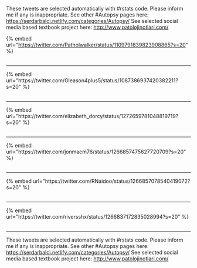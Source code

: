 

These tweets are selected automatically with #rstats code. Please inform me if any is inappropriate.
See other #Autopsy pages here: https://serdarbalci.netlify.com/categories/Autopsy/ 
See selected social media based textbook project here: http://www.patolojinotlari.com/

{% embed url="https://twitter.com/Patholwalker/status/1109791839823908865?s=20" %}<br>
<br>
<hr>
{% embed url="https://twitter.com/Gleason4plus5/status/1087386937420382211?s=20" %}<br>
<br>
<hr>
{% embed url="https://twitter.com/elizabeth_dorcy/status/1272659781048819719?s=20" %}<br>
<br>
<hr>
{% embed url="https://twitter.com/jonmacm76/status/1266857475627720709?s=20" %}<br>
<br>
<hr>
{% embed url="https://twitter.com/RNaidoo/status/1266857078540419072?s=20" %}<br>
<br>
<hr>
{% embed url="https://twitter.com/riversshx/status/1266837172835028994?s=20" %}<br>
<br>
<hr>


These tweets are selected automatically with #rstats code. Please inform me if any is inappropriate.
See other #Autopsy pages here: https://serdarbalci.netlify.com/categories/Autopsy/ 
See selected social media based textbook project here: http://www.patolojinotlari.com/
